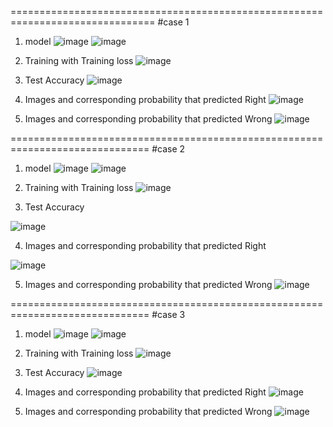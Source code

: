 
===============================================================================
#case 1


1. model
![image](https://user-images.githubusercontent.com/71162232/121666917-bbf9da00-cae4-11eb-9148-184684d137a4.png)
![image](https://user-images.githubusercontent.com/71162232/121664726-bd2a0780-cae2-11eb-9ba5-243a85952bf7.png)

2. Training with Training loss
![image](https://user-images.githubusercontent.com/71162232/121664762-cadf8d00-cae2-11eb-959e-98bf49aa9931.png)

3. Test Accuracy
![image](https://user-images.githubusercontent.com/71162232/121664845-dfbc2080-cae2-11eb-9158-5a6a3f3ee1ce.png)

4. Images and corresponding probability that predicted Right
![image](https://user-images.githubusercontent.com/71162232/121664886-e9de1f00-cae2-11eb-95a7-c21ae77cefcc.png)

5. Images and corresponding probability that predicted Wrong
![image](https://user-images.githubusercontent.com/71162232/121664916-f3678700-cae2-11eb-9a52-d7be670902a1.png)


==============================================================================
#case 2


1. model
![image](https://user-images.githubusercontent.com/71162232/121666953-c6b46f00-cae4-11eb-9817-7338397a197c.png)
![image](https://user-images.githubusercontent.com/71162232/121665808-8e606100-cae3-11eb-9f0b-4527ae4a70a3.png)

2. Training with Training loss
![image](https://user-images.githubusercontent.com/71162232/121665830-95876f00-cae3-11eb-9ca8-c386f8e5efb2.png)

3. Test Accuracy

![image](https://user-images.githubusercontent.com/71162232/121665880-a46e2180-cae3-11eb-80d1-fb2ec1aa7dd2.png)

4.  Images and corresponding probability that predicted Right

![image](https://user-images.githubusercontent.com/71162232/121665909-ab952f80-cae3-11eb-91b2-2f6f98fc0a9e.png)

5. Images and corresponding probability that predicted Wrong
![image](https://user-images.githubusercontent.com/71162232/121665947-b354d400-cae3-11eb-91c7-7130fd9a036d.png)

==============================================================================
#case 3


1. model
![image](https://user-images.githubusercontent.com/71162232/121666978-ccaa5000-cae4-11eb-80be-ba3c6528862f.png)
![image](https://user-images.githubusercontent.com/71162232/121666778-95d43a00-cae4-11eb-949a-2f639c036286.png)

2. Training with Training loss
![image](https://user-images.githubusercontent.com/71162232/121666802-9c62b180-cae4-11eb-9a16-65ed08fd01f9.png)

3. Test Accuracy
![image](https://user-images.githubusercontent.com/71162232/121666821-a2f12900-cae4-11eb-8058-d54514b21972.png)

4.  Images and corresponding probability that predicted Right
![image](https://user-images.githubusercontent.com/71162232/121666844-a97fa080-cae4-11eb-90dc-b6928b2cc729.png)

5. Images and corresponding probability that predicted Wrong
![image](https://user-images.githubusercontent.com/71162232/121666876-b1d7db80-cae4-11eb-9181-7a4b084d1d05.png)


